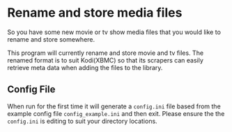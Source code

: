 # Rename and store media files

So you have some new movie or tv show media files that you would like to
rename and store somewhere.

This program will currently rename and store movie and tv files. 
The renamed format is to suit Kodi(XBMC) so that its scrapers can easily
retrieve meta data when adding the files to the library.

## Config File
When run for the first time it will generate a `config.ini` file based from
the example config file `config_example.ini` and then exit.
Please ensure the the `config.ini` is editing to suit your directory
locations.
